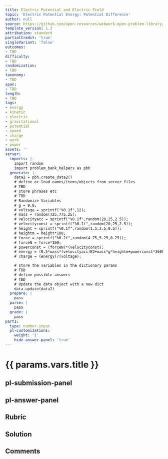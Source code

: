 ```yaml
---
title: Electric Potential and Electric Field
topic: 'Electric Potential Energy: Potential Difference'
author: null
source: https://github.com/open-resources/webwork-open-problem-library/tree/master/Contrib/BrockPhysics/College_Physics_Urone/19.Electric_Potential_and_Electric_Field/19-01.Electric_Potential_Energy_Potential_Difference/NU_U17_19_01_009.pg
template_version: 1.3
attribution: standard
partialCredit: 'true'
singleVariant: 'false'
outcomes:
- TBD
difficulty:
- TBD
randomization:
- TBD
taxonomy:
- TBD
span:
- TBD
length:
- TBD
tags:
- energy
- kinetic
- electric
- gravitational
- potential
- speed
- charge
- work
- power
assets: ''
server:
  imports: |-
    import random
    import problem_bank_helpers as pbh
  generate: |-
    data2 = pbh.create_data2()
    # define or load names/items/objects from server files
    # TBD
    # store phrases etc
    # TBD
    # Randomize Variables
    # g = 9.8;
    # voltage = sprintf("%0.1f",12);
    # mass = random(725,775,25);
    # velocityacc = sprintf("%0.1f",random(20,25,2.5));
    # velocityconst = sprintf("%0.1f",random(20,25,2.5));
    # height = sprintf("%0.1f",random(1.5,2.5,0.5));
    # heightm = height*100;
    # force = sprintf("%0.2f",random(4.75,5.25,0.25));
    # forceN = force*100;
    # powerconst = (forceN)*(velocityconst);
    # energy = (0.5*mass*(velocityacc)E2+mass*g*heightm+powerconst*3600);
    # charge = (energy)/(voltage);

    # store the variables in the dictionary params
    # TBD
    # define possible answers
    # TBD
    # Update the data object with a new dict
    data.update(data2)
  prepare: |
    pass
  parse: |
    pass
  grade: |
    pass
part1:
  type: number-input
  pl-customizations:
    weight: '1'
    hide-answer-panel: 'true'
---
```


# {{ params.vars.title }} 



## pl-submission-panel 


## pl-answer-panel 


## Rubric 


## Solution 


## Comments 


